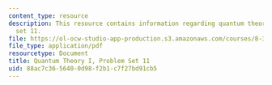 ```yaml
---
content_type: resource
description: This resource contains information regarding quantum theory I, problem
  set 11.
file: https://ol-ocw-studio-app-production.s3.amazonaws.com/courses/8-321-quantum-theory-i-fall-2017/88ac7c3656400d98f2b1c7f27bd91cb5_MIT8_321F17_Pset11.pdf
file_type: application/pdf
resourcetype: Document
title: Quantum Theory I, Problem Set 11
uid: 88ac7c36-5640-0d98-f2b1-c7f27bd91cb5
---
```

